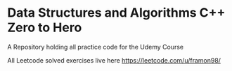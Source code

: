# Data Structures and Algorithms C++ Zero to Hero 
A Repository holding all practice code for the Udemy Course

All Leetcode solved exercises live here
https://leetcode.com/u/framon98/
